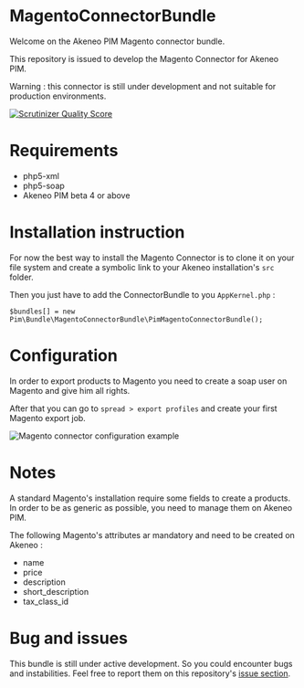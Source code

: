 # MagentoConnectorBundle

Welcome on the Akeneo PIM Magento connector bundle.

This repository is issued to develop the Magento Connector for Akeneo PIM.

Warning : this connector is still under development and not suitable for production environments.

[![Scrutinizer Quality Score](https://scrutinizer-ci.com/g/akeneo/MagentoConnectorBundle/badges/quality-score.png?s=f2f90f8746e80dc5a1e422156672bd3b0bb6658f)](https://scrutinizer-ci.com/g/akeneo/MagentoConnectorBundle/)

# Requirements

 - php5-xml
 - php5-soap
 - Akeneo PIM beta 4 or above

# Installation instruction

For now the best way to install the Magento Connector is to clone it on your file system and create a symbolic link to your Akeneo installation's `src` folder.

Then you just have to add the ConnectorBundle to you `AppKernel.php` :

    $bundles[] = new Pim\Bundle\MagentoConnectorBundle\PimMagentoConnectorBundle();

# Configuration

In order to export products to Magento you need to create a soap user on Magento and give him all rights.

After that you can go to `spread > export profiles` and create your first Magento export job.

![Magento connector configuration example](http://i.imgur.com/thNNxtO.png)

# Notes

A standard Magento's installation require some fields to create a products. In order to be as generic as possible, you need to manage them on Akeneo PIM.

The following Magento's attributes ar mandatory and need to be created on Akeneo :

- name
- price
- description
- short_description
- tax_class_id

# Bug and issues

This bundle is still under active development. So you could encounter bugs and instabilities. Feel free to report them on this repository's [issue section](https://github.com/akeneo/MagentoConnectorBundle/issues).
